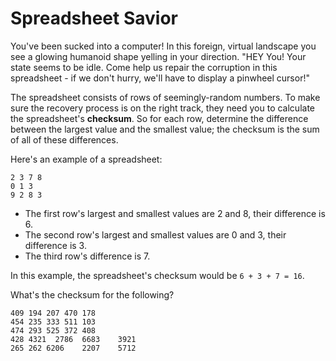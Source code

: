 # Spreadsheet Savior

You've been sucked into a computer! In this foreign, virtual
landscape you see a glowing humanoid shape yelling in your
direction. "HEY You! Your state seems to be idle. Come help us
repair the corruption in this spreadsheet - if we don't hurry,
we'll have to display a pinwheel cursor!"

The spreadsheet consists of rows of seemingly-random numbers. To make sure the recovery process is on the right track, they need
you to calculate the spreadsheet's **checksum**. So for each row,
determine the difference between the largest value and the smallest
value; the checksum is the sum of all of these differences.

Here's an example of a spreadsheet:
```
2 3 7 8
0 1 3
9 2 8 3
```
- The first row's largest and smallest values are 2 and 8, their difference is 6.
- The second row's largest and smallest values are 0 and 3, their difference is 3.
- The third row's difference is 7.

In this example, the spreadsheet's checksum would be `6 + 3 + 7 = 16`.

What's the checksum for the following?
```
409	194	207	470	178
454	235	333	511	103
474	293	525	372 408
428 4321  2786	6683	3921
265	262	6206	2207	5712
```
